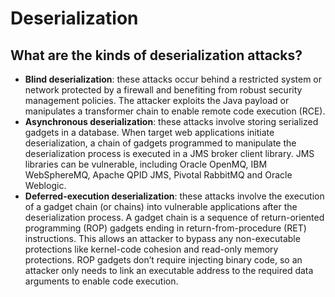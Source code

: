 # Deserialization

## What are the kinds of deserialization attacks?
- **Blind deserialization**: these attacks occur behind a restricted system or network protected by a firewall and benefiting from robust security management policies. The attacker exploits the Java payload or manipulates a transformer chain to enable remote code execution (RCE).
- **Asynchronous deserialization**: these attacks involve storing serialized gadgets in a database. When target web applications initiate deserialization, a chain of gadgets programmed to manipulate the deserialization process is executed in a JMS broker client library. JMS libraries can be vulnerable, including Oracle OpenMQ, IBM WebSphereMQ, Apache QPID JMS, Pivotal RabbitMQ and Oracle Weblogic.
- **Deferred-execution deserialization**: these attacks involve the execution of a gadget chain (or chains) into vulnerable applications after the deserialization process. A gadget chain is a sequence of return-oriented programming (ROP) gadgets ending in return-from-procedure (RET) instructions. This allows an attacker to bypass any non-executable protections like kernel-code cohesion and read-only memory protections. ROP gadgets don’t require injecting binary code, so an attacker only needs to link an executable address to the required data arguments to enable code execution. 

